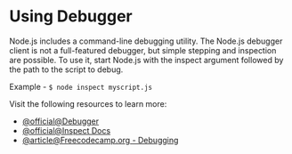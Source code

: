 # Using Debugger

Node.js includes a command-line debugging utility. The Node.js debugger client is not a full-featured debugger, but simple stepping and inspection are possible. To use it, start Node.js with the inspect argument followed by the path to the script to debug.

Example - `$ node inspect myscript.js`

Visit the following resources to learn more:

- [@official@Debugger](https://nodejs.org/api/debugger.html)
- [@official@Inspect Docs](https://nodejs.org/en/learn/getting-started/debugging)
- [@article@Freecodecamp.org - Debugging](https://www.freecodecamp.org/news/how-to-debug-node-js-applications/)